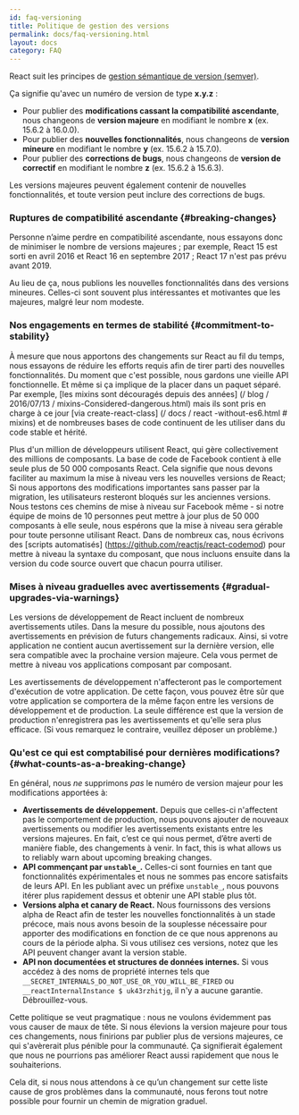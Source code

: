 ```yaml
---
id: faq-versioning
title: Politique de gestion des versions  
permalink: docs/faq-versioning.html
layout: docs
category: FAQ
---
```


React suit les principes de [gestion sémantique de version (semver)](https://semver.org/lang/fr/).

Ça signifie qu'avec un numéro de version de type **x.y.z** :

* Pour publier des **modifications cassant la compatibilité ascendante**, nous changeons de **version majeure** en modifiant le nombre **x** (ex. 15.6.2 à 16.0.0).
* Pour publier des **nouvelles fonctionnalités**, nous changeons de **version mineure** en modifiant le nombre **y** (ex. 15.6.2 à 15.7.0).
* Pour publier des **corrections de bugs**, nous changeons de **version de correctif** en modifiant le nombre **z** (ex. 15.6.2 à 15.6.3).

Les versions majeures peuvent également contenir de nouvelles fonctionnalités, et toute version peut inclure des corrections de bugs.  

### Ruptures de compatibilité ascendante {#breaking-changes}

Personne n’aime perdre en compatibilité ascendante, nous essayons donc de minimiser le nombre de versions majeures ; par exemple, React 15 est sorti en avril 2016 et React 16 en septembre 2017 ; React 17 n'est pas prévu avant 2019. 

Au lieu de ça, nous publions les nouvelles fonctionnalités dans des versions mineures. Celles-ci sont souvent plus intéressantes et motivantes que les majeures, malgré leur nom modeste.

### Nos engagements en termes de stabilité {#commitment-to-stability}

À mesure que nous apportons des changements sur React au fil du temps, nous essayons de réduire les efforts requis afin de tirer parti des nouvelles fonctionnalités. Du moment que c'est possible, nous gardons une vieille API fonctionnelle. Et même si ça implique de la placer dans un paquet séparé. Par exemple, [les mixins sont découragés depuis des années] (/ blog / 2016/07/13 / mixins-Considered-dangerous.html) mais ils sont pris en charge à ce jour [via create-react-class] (/ docs / react -without-es6.html # mixins) et de nombreuses bases de code continuent de les utiliser dans du code stable et hérité.

Plus d'un million de développeurs utilisent React, qui gère collectivement des millions de composants. La base de code de Facebook contient à elle seule plus de 50 000 composants React.
Cela signifie que nous devons faciliter au maximum la mise à niveau vers les nouvelles versions de React; Si nous apportons des modifications importantes sans passer par la migration, les utilisateurs resteront bloqués sur les anciennes versions. Nous testons ces chemins de mise à niveau sur Facebook même - si notre équipe de moins de 10 personnes peut mettre à jour plus de 50 000 composants à elle seule, nous espérons que la mise à niveau sera gérable pour toute personne utilisant React. Dans de nombreux cas, nous écrivons des [scripts automatisés] (https://github.com/reactjs/react-codemod) pour mettre à niveau la syntaxe du composant, que nous incluons ensuite dans la version du code source ouvert que chacun pourra utiliser.  

### Mises à niveau graduelles avec avertissements {#gradual-upgrades-via-warnings}

Les versions de développement de React incluent de nombreux avertissements utiles. Dans la mesure du possible, nous ajoutons des avertissements en prévision de futurs changements radicaux. Ainsi, si votre application ne contient aucun avertissement sur la dernière version, elle sera compatible avec la prochaine version majeure. Cela vous permet de mettre à niveau vos applications composant par composant.

Les avertissements de développement n'affecteront pas le comportement d'exécution de votre application. De cette façon, vous pouvez être sûr que votre application se comportera de la même façon entre les versions de développement et de production. La seule différence est que la version de production n'enregistrera pas les avertissements et qu'elle sera plus efficace. (Si vous remarquez le contraire, veuillez déposer un problème.)  

### Qu'est ce qui est comptabilisé pour dernières modifications? {#what-counts-as-a-breaking-change}

En général, nous *ne* supprimons *pas* le numéro de version majeur pour les modifications apportées à:

* **Avertissements de développement.** Depuis que celles-ci n'affectent pas le comportement de production, nous pouvons ajouter de nouveaux avertissements ou modifier les avertissements existants entre les versions majeures. En fait, c’est ce qui nous permet, d’être averti de manière fiable, des changements à venir. In fact, this is what allows us to reliably warn about upcoming breaking changes.
* **API commençant par `unstable_`.** Celles-ci sont fournies en tant que fonctionnalités expérimentales  et nous ne sommes pas encore satisfaits de leurs API. En les publiant avec un préfixe `unstable_`, nous pouvons itérer plus rapidement dessus et obtenir une API stable plus tôt.
* **Versions alpha et canary de React.** 
Nous fournissons des versions alpha de React afin de tester les nouvelles fonctionnalités à un stade précoce, mais nous avons besoin de la souplesse nécessaire pour apporter des modifications en fonction de ce que nous apprenons au cours de la période alpha. Si vous utilisez ces versions, notez que les API peuvent changer avant la version stable.
* **API non documentées et structures de données internes.** Si vous accédez à des noms de propriété internes tels que `__SECRET_INTERNALS_DO_NOT_USE_OR_YOU_WILL_BE_FIRED` ou` __reactInternalInstance $ uk43rzhitjg`, il n'y a aucune garantie. Débrouillez-vous.

Cette politique se veut pragmatique : nous ne voulons évidemment pas vous causer de maux de tête. Si nous élevions la version majeure pour tous ces changements, nous finirions par publier plus de versions majeures, ce qui s'avèrerait plus pénible pour la communauté. Ça signifierait également que nous ne pourrions pas améliorer React aussi rapidement que nous le souhaiterions.

Cela dit, si nous nous attendons à ce qu’un changement sur cette liste cause de gros problèmes dans la communauté, nous ferons tout notre possible pour fournir un chemin de migration graduel.
